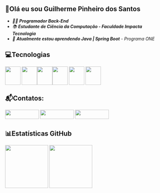 ## 👋Olá eu sou Guilherme Pinheiro dos Santos 
- *👨‍💻 **Programador Back-End***
- *📚 **Estudante de Ciência da Computação - Faculdade Impacta Tecnologia***
- *🌱 **Atualmente estou aprendendo Java | Spring Boot** - Programa ONE*


## 💻Tecnologias

<img src="https://cdn.jsdelivr.net/gh/devicons/devicon@latest/icons/html5/html5-original.svg" width="50" height="60" style="vertical-align: middle; padding-left: 0; margin-left: 0;" /> <img src="https://cdn.jsdelivr.net/gh/devicons/devicon@latest/icons/css3/css3-original.svg" width="50" height="60" style="vertical-align: middle; padding-left: 0; margin-left: 0;" /><img src="https://cdn.jsdelivr.net/gh/devicons/devicon@latest/icons/javascript/javascript-original.svg"  width="50" height="60" style="vertical-align: middle; padding-left: 0; margin-left: 0;" /><img src="https://cdn.jsdelivr.net/gh/devicons/devicon@latest/icons/python/python-original-wordmark.svg" width="50" height="60" style="vertical-align: middle; padding-left: 0; margin-left: 0;"/>  <img src="https://cdn.jsdelivr.net/gh/devicons/devicon@latest/icons/java/java-original-wordmark.svg" width="50" height="60" style="vertical-align: middle; padding-left: 0; margin-left: 0;" /> <img src="https://cdn.jsdelivr.net/gh/devicons/devicon@latest/icons/spring/spring-original-wordmark.svg" width="50" height="60" style="vertical-align: middle; padding-left: 0; margin-left: 0;" />

## 📬Contatos:
<div>
  <a href="https://instagram.com/santos_guips" target="_blank"><img src="https://www.instagram.com/santos_guips/" target="_blank" height = "30" width = "110"></a>
  <a href = "mailto:guilherme.psantos.dev@gmail.com"><img src="https://img.shields.io/badge/Gmail-D14836?style=for-the-badge&logo=gmail&logoColor=white" target="_blank" height = "30" width = "110"></a>
  <a href="https://www.linkedin.com/in/guilherme-psantos-dev" target="_blank"><img src="https://img.shields.io/badge/-LinkedIn-%230077B5?style=for-the-badge&logo=linkedin&logoColor=white" target="_blank" height = "30" width = "110"></a>
</div>
    
## 📊Estatísticas GitHub
<div>
<img height="140em" src="https://github-readme-stats.vercel.app/api/top-langs/?username=GuilhermePinheiroSantos&layout=compact&theme=dracula"/>
<img height="140em" src="https://github-readme-stats.vercel.app/api?username=GuilhermePinheiroSantos&show_icons=true&theme=dracula"/>
</div>             
